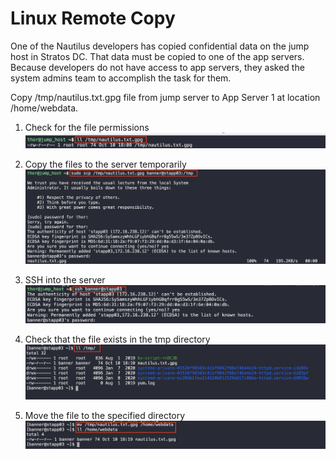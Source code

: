 # Linux Remote Copy
One of the Nautilus developers has copied confidential data on the jump host in Stratos DC. That data must be copied to one of the app servers. Because developers do not have access to app servers, they asked the system admins team to accomplish the task for them.


Copy /tmp/nautilus.txt.gpg file from jump server to App Server 1 at location /home/webdata.

1. Check for the file permissions
![1](img/1.png)

2. Copy the files to the server temporarily
![2](img/2.png)

3. SSH into the server
![3](img/3.png)

4. Check that the file exists in the tmp directory
![4](img/4.png)

5. Move the file to the specified directory 
![5](img/5.png)
